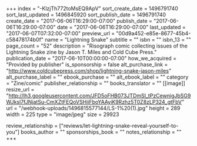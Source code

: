 +++
index = "-KlzjTh772toMsEQ9ApV"
sort_create_date = 1496791740
sort_last_updated = 1496845920
sort_publish_date = 1496791740
create_date = "2017-06-06T16:29:00-07:00"
publish_date = "2017-06-06T16:29:00-07:00"
date = "2017-06-06T16:29:00-07:00"
last_updated = "2017-06-07T07:32:00-07:00"
preview_url = "00d9a452-e85e-8677-45b4-c58478174b0f"
name = "Lightning Snake"
subtitle = ""
isbn = ""
isbn_13 = ""
page_count = "52"
description = "Risograph comic collecting issues of the Lightning Snake zine by Jason T. Miles and Cold Cube Press."
publication_date = "2017-06-10T00:00:00-07:00"
how_we_acquired = "Provided by publisher"
is_sponsorship = false
alt_purchase_link = "http://www.coldcubepress.com/shop/lightning-snake-jason-miles"
alt_purchase_label = ""
ebook_purchase = ""
alt_ebook_label = ""
category = "Zine/comic"
publisher_relationship = ""
books_translator = ""
[[image]]
resize_url = "http://lh3.googleusercontent.com/JFD5oFHB073JTDmSI_tPzCewnigJbSG9WJksl7fJNjatSu-CmXZtFEQoVSHiiFboYAAyiK9Rzhz5T0Z8zLP324_gtFbV"
url = "/webhook-uploads/1496815577144/LS-1%20(1).jpg"
height = 289
width = 225
type = "image/jpeg"
size = 29923

review_relationship = ["reviews/let-lightning-snake-reveal-yourself-to-you"]
books_author = ""
sponsorships_book = ""
notes_relationship = ""
+++
